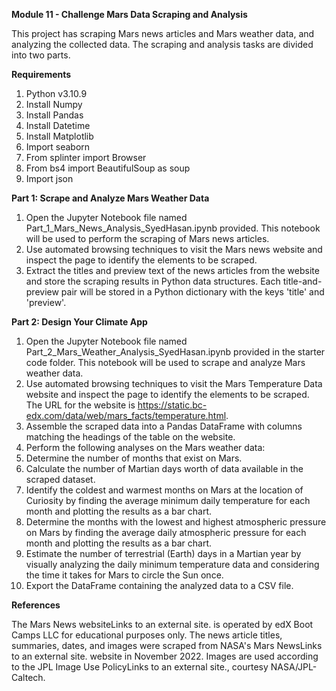 **Module 11 - Challenge Mars Data Scraping and Analysis**

This project has scraping Mars news articles and Mars weather data, and analyzing the collected data. The scraping and analysis tasks are divided into two parts.

**Requirements**

1. Python v3.10.9
2. Install Numpy
3. Install Pandas
4. Install Datetime
5. Install Matplotlib
6. Import seaborn
7. From splinter import Browser
8. From bs4 import BeautifulSoup as soup
9. Import json

   
**Part 1: Scrape and Analyze Mars Weather Data**

1. Open the Jupyter Notebook file named Part_1_Mars_News_Analysis_SyedHasan.ipynb provided. This notebook will be used to perform the scraping of Mars news articles.
2. Use automated browsing techniques to visit the Mars news website and inspect the page to identify the elements to be scraped.
3. Extract the titles and preview text of the news articles from the website and store the scraping results in   Python data structures. Each title-and-preview pair will be stored in a Python dictionary with the keys 'title' and 'preview'.
   
**Part 2: Design Your Climate App**

1. Open the Jupyter Notebook file named Part_2_Mars_Weather_Analysis_SyedHasan.ipynb provided in the starter code folder. This notebook will be used to scrape and analyze Mars weather data.
2. Use automated browsing techniques to visit the Mars Temperature Data website and inspect the page to identify the elements to be scraped. The URL for the website is https://static.bc-edx.com/data/web/mars_facts/temperature.html.
3. Assemble the scraped data into a Pandas DataFrame with columns matching the headings of the table on the website.
4. Perform the following analyses on the Mars weather data:
5. Determine the number of months that exist on Mars.
6. Calculate the number of Martian days worth of data available in the scraped dataset.
7. Identify the coldest and warmest months on Mars at the location of Curiosity by finding the average minimum daily temperature for each month and plotting the results as a bar chart.
8. Determine the months with the lowest and highest atmospheric pressure on Mars by finding the average daily atmospheric pressure for each month and plotting the results as a bar chart.
9. Estimate the number of terrestrial (Earth) days in a Martian year by visually analyzing the daily minimum temperature data and considering the time it takes for Mars to circle the Sun once.
10. Export the DataFrame containing the analyzed data to a CSV file.
    
**References**

The Mars News websiteLinks to an external site. is operated by edX Boot Camps LLC for educational purposes only. The news article titles, summaries, dates, and images were scraped from NASA's Mars NewsLinks to an external site. website in November 2022. Images are used according to the JPL Image Use PolicyLinks to an external site., courtesy NASA/JPL-Caltech.
